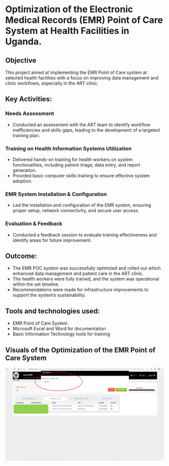 # Optimization of the Electronic Medical Records (EMR) Point of Care System at Health Facilities in Uganda.
## Objective
This project aimed at implementing the EMR Point of Care system at selected health facilities with a focus on improving data management and clinic workflows, especially in the ART clinic.
## Key Activities: 
### Needs Assessment 
- Conducted an assessment with the ART team to identify workflow inefficiencies and skills gaps, leading to the development of a targeted training plan.
### Training on Health Information Systems Utilization 
- Delivered hands-on training for health workers on system functionalities, including patient triage, data entry, and report generation.
- Provided basic computer skills training to ensure effective system adoption.
### EMR System Installation & Configuration
- Led the installation and configuration of the EMR system, ensuring proper setup, network connectivity, and secure user access.
### Evaluation & Feedback
- Conducted a feedback session to evaluate training effectiveness and identify areas for future improvement.
## Outcome:
- The EMR POC system was successfully optimized and rolled out which enhanced data management and patient care in the ART clinic. 
- The health workers were fully trained, and the system was operational within the set timeline. 
- Recommendations were made for infrastructure improvements to support the system’s sustainability.
## Tools and technologies used: 
- EMR Point of Care System.
- Microsoft Excel and Word for documentation
- Basic Information Technology tools for training
## Visuals of the Optimization of the EMR Point of Care System
![EMR Interface](results/Results.jpg)
